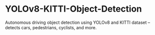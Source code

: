 # YOLOv8-KITTI-Object-Detection
Autonomous driving object detection using YOLOv8 and KITTI dataset – detects cars, pedestrians, cyclists, and more.
